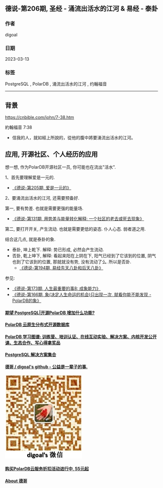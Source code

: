 ## 德说-第206期, 圣经 - 涌流出活水的江河 & 易经 - 泰卦  
                                                                
### 作者                                          
digoal                                          
                                          
### 日期                                          
2023-03-13                                      
                                          
### 标签                                          
PostgreSQL , PolarDB , 涌流出活水的江河 , 约翰福音        
                                          
----                                          
                                          
## 背景   
https://cnbible.com/john/7-38.htm  
  
約翰福音 7:38  
- 信我的人，就如經上所說的，從他的腹中將要湧流出活水的江河。  
  
## 应用, 开源社区、个人经历的应用    
想一想, 作为PolarDB开源社区一员, 你可能也在流出"活水".   
  
1、首先要理解爱是一元的.  
- [《德说-第205期, 爱是一元的》](../202303/20230312_01.md)    
  
  
2、要涌流出活水的江河, 还需要预备好.      
    
第一, 要有势差. 也就是需要更强的能量场.    
- [《德说-第131期, 用势差与能量转化解释: 一个社区的老去或死去现象》](../202209/20220903_01.md)  
    
第二, 要打开开关, 产生流动. 也就是需要更低的姿态. 仆人心态. 弱者道之用.    

结合这几点, 就是泰卦的象.  
- 泰卦, 坤上乾下.  解释: 势已形成, 必然会产生流动.  
- 否卦, 乾上坤下,  解释: 看起来阳在上阴在下, 阳气已经到了它该到的位置, 阴气也到了它该到的位置, 那就就没有势, 没有流动了么. 所以是否卦.  
    - [《德说-第194期, 易经先天八卦和后天八卦》](../202301/20230127_02.md)  
   
参见:   
- [《德说-第173期, 人生最重要的事8: 成象能力》](../202211/20221116_03.md)  
- [《德说-第166期, 象(决定人生命运的机会)只出现一次, 就看你能不能发现 - PolarDB的象》](../202210/20221025_06.md)  
  
  
   
  
#### [期望 PostgreSQL|开源PolarDB 增加什么功能?](https://github.com/digoal/blog/issues/76 "269ac3d1c492e938c0191101c7238216")
  
  
#### [PolarDB 云原生分布式开源数据库](https://github.com/ApsaraDB "57258f76c37864c6e6d23383d05714ea")
  
  
#### [PolarDB 学习图谱: 训练营、培训认证、在线互动实验、解决方案、内核开发公开课、生态合作、写心得拿奖品](https://www.aliyun.com/database/openpolardb/activity "8642f60e04ed0c814bf9cb9677976bd4")
  
  
#### [PostgreSQL 解决方案集合](../201706/20170601_02.md "40cff096e9ed7122c512b35d8561d9c8")
  
  
#### [德哥 / digoal's github - 公益是一辈子的事.](https://github.com/digoal/blog/blob/master/README.md "22709685feb7cab07d30f30387f0a9ae")
  
  
![digoal's wechat](../pic/digoal_weixin.jpg "f7ad92eeba24523fd47a6e1a0e691b59")
  
  
#### [购买PolarDB云服务折扣活动进行中, 55元起](https://www.aliyun.com/activity/new/polardb-yunparter?userCode=bsb3t4al "e0495c413bedacabb75ff1e880be465a")
  
  
#### [About 德哥](https://github.com/digoal/blog/blob/master/me/readme.md "a37735981e7704886ffd590565582dd0")
  
